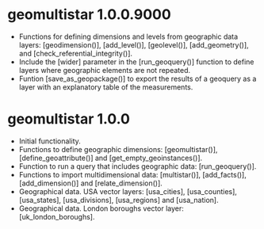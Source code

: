 # geomultistar 1.0.0.9000
* Functions for defining dimensions and levels from geographic data layers: [geodimension()], [add_level()], [geolevel()], [add_geometry()], and [check_referential_integrity()].
* Include the [wider] parameter in the [run_geoquery()] function to define layers where geographic elements are not repeated.
* Funtion [save_as_geopackage()] to export the results of a geoquery as a layer with an explanatory table of the measurements.

# geomultistar 1.0.0
* Initial functionality.
* Functions to define geographic dimensions: [geomultistar()], [define_geoattribute()] and [get_empty_geoinstances()].
* Function to run a query that includes geographic data: [run_geoquery()].
* Functions to import multidimensional data: [multistar()], [add_facts()], [add_dimension()] and [relate_dimension()].
* Geographical data. USA vector layers: [usa_cities], [usa_counties], [usa_states], [usa_divisions], [usa_regions] and [usa_nation].
* Geographical data. London boroughs vector layer: [uk_london_boroughs].

